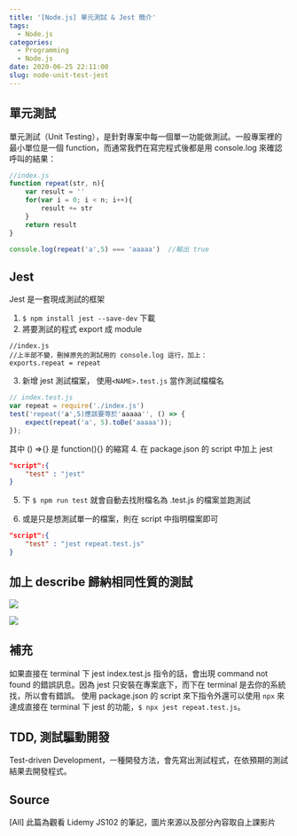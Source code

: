 ```yaml
---
title: '[Node.js] 單元測試 & Jest 簡介'
tags:
  - Node.js
categories:
  - Programming
  - Node.js
date: 2020-06-25 22:11:00
slug: node-unit-test-jest
---
```

## 單元測試
單元測試（Unit Testing），是針對專案中每一個單一功能做測試。一般專案裡的最小單位是一個 function，而通常我們在寫完程式後都是用 console.log 來確認呼叫的結果：
<!--more-->
```js
//index.js
function repeat(str, n){
    var result = ''
    for(var i = 0; i < n; i++){
        result += str
    }
    return result
}

console.log(repeat('a',5) === 'aaaaa')  //輸出 true

```
## Jest

Jest 是一套現成測試的框架

1. `$ npm install jest --save-dev` 下載
2. 將要測試的程式 export 成 module
```
//index.js
//上半部不變，刪掉原先的測試用的 console.log 這行，加上：
exports.repeat = repeat
```
3. 新增 jest 測試檔案， 使用`<NAME>.test.js` 當作測試檔檔名

```js
// index.test.js
var repeat = require('./index.js')
test('repeat('a',5)應該要等於'aaaaa'', () => {
    expect(repeat('a', 5).toBe('aaaaa'));
});
```
其中 () =>{} 是 function(){} 的縮寫
4. 在 package.json 的 script 中加上 jest
```json
"script":{
    "test" : "jest"
}
```
5. 下 `$ npm run test` 就會自動去找附檔名為 .test.js 的檔案並跑測試

6. 或是只是想測試單一的檔案，則在 script 中指明檔案即可
```json
"script":{
    "test" : "jest repeat.test.js"
}
```
## 加上 describe 歸納相同性質的測試

![](https://imgur.com/Ea7Y3S3.png)

![](https://imgur.com/fVkl5FZ.png)

## 補充
如果直接在 terminal 下 jest index.test.js 指令的話，會出現 command not found 的錯誤訊息。因為 jest 只安裝在專案底下，而下在 terminal 是去你的系統找，所以會有錯誤。
使用 package.json 的 script 來下指令外還可以使用 `npx` 來達成直接在 terminal 下 jest 的功能，`$ npx jest repeat.test.js`。


## TDD, 測試驅動開發
Test-driven Development，一種開發方法，會先寫出測試程式，在依預期的測試結果去開發程式。


## Source
[All] 此篇為觀看 Lidemy JS102 的筆記，圖片來源以及部分內容取自上課影片